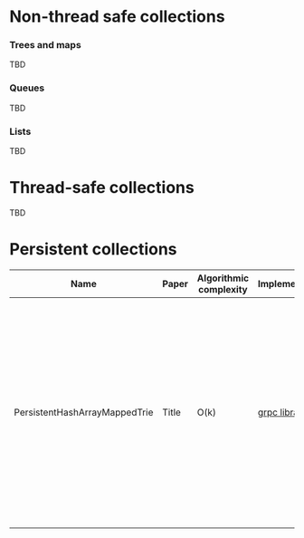 # Non-thread safe collections

### Trees and maps

TBD

### Queues

TBD

### Lists

TBD

# Thread-safe collections

TBD

# Persistent collections

| Name                          | Paper | Algorithmic complexity | Implementation                                                                                                                 | Notes                                                                                                                                                                                                                                                   |
|-------------------------------|-------|------------------------|--------------------------------------------------------------------------------------------------------------------------------|---------------------------------------------------------------------------------------------------------------------------------------------------------------------------------------------------------------------------------------------------------|
| PersistentHashArrayMappedTrie | Title | O(k)                   | [grpc library](https://github.com/grpc/grpc-java/blob/master/context/src/main/java/io/grpc/PersistentHashArrayMappedTrie.java) | Delete is not supported, but replacement is. The implementation  favors simplicity and low memory allocation during insertion. Although the asymptotics are good, it is optimized for small sizes like less than 20; "unbelievably large" would be 100. |